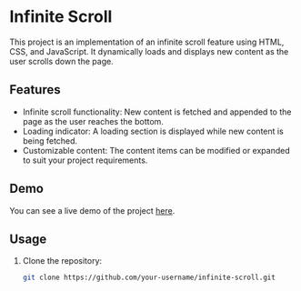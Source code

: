 # Infinite Scroll

This project is an implementation of an infinite scroll feature using HTML, CSS, and JavaScript. It dynamically loads and displays new content as the user scrolls down the page.

## Features

- Infinite scroll functionality: New content is fetched and appended to the page as the user reaches the bottom.
- Loading indicator: A loading section is displayed while new content is being fetched.
- Customizable content: The content items can be modified or expanded to suit your project requirements.

## Demo

You can see a live demo of the project [here](https://link.com).

## Usage

1. Clone the repository:

   ```bash
   git clone https://github.com/your-username/infinite-scroll.git

